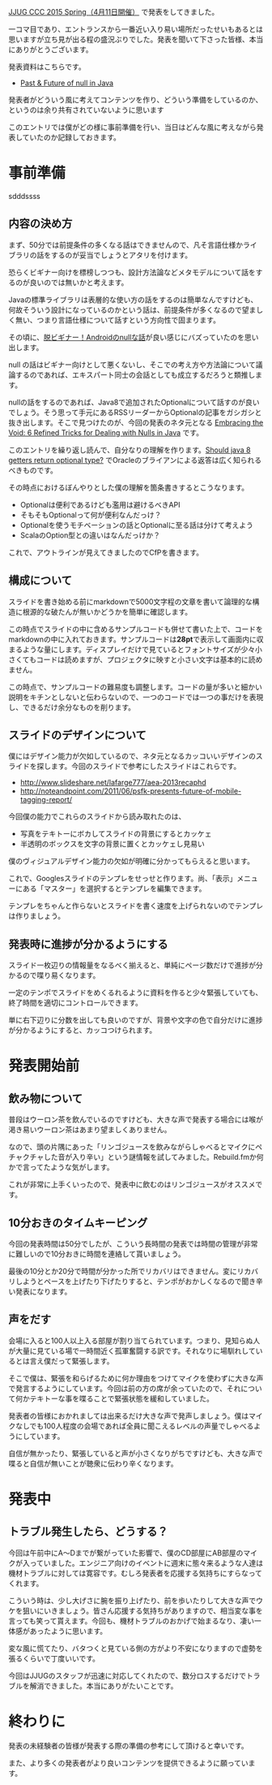 [JJUG CCC 2015 Spring（4月11日開催）](http://www.java-users.jp/?page_id=1647) で発表をしてきました。

一コマ目であり、エントランスから一番近い入り易い場所だったせいもあるとは思いますが立ち見が出る程の盛況ぶりでした。発表を聞いて下さった皆様、本当にありがとうございます。

発表資料はこちらです。

* [Past & Future of null in Java](https://docs.google.com/presentation/d/1Zb-YYnGewELdsLMAjXZU-5bmI7LxTEm8PNnVUqZl0PI/edit)

発表者がどういう風に考えてコンテンツを作り、どういう準備をしているのか、というのは余り共有されていないように思います

このエントリでは僕がどの様に事前準備を行い、当日はどんな風に考えながら発表していたのか記録しておきます。

# 事前準備

sdddssss

## 内容の決め方
まず、50分では前提条件の多くなる話はできませんので、凡そ言語仕様かライブラリの話をするのが妥当でしょうとアタリを付けます。

恐らくビギナー向けを標榜しつつも、設計方法論などメタモデルについて話をするのが良いのでは無いかと考えます。

Javaの標準ライブラリは表層的な使い方の話をするのは簡単なんですけども、何故そういう設計になっているのかという話は、前提条件が多くなるので望ましく無い、つまり言語仕様について話すという方向性で固まります。

その頃に、[脱ビギナー！Androidのnullな話](http://techlife.cookpad.com/entry/2015/02/20/195000)が良い感じにバズっていたのを思い出します。

null の話はビギナー向けとして悪くないし、そこでの考え方や方法論について議論するのであれば、エキスパート同士の会話としても成立するだろうと類推します。

nullの話をするのであれば、Java8で追加されたOptionalについて話すのが良いでしょう。そう思って手元にあるRSSリーダーからOptionalの記事をガシガシと抜き出します。そこで見つけたのが、今回の発表のネタ元となる [Embracing the Void: 6 Refined Tricks for Dealing with Nulls in Java](https://www.voxxed.com/blog/2015/01/embracing-void-6-refined-tricks-dealing-nulls-java/) です。

このエントリを繰り返し読んで、自分なりの理解を作ります。[Should java 8 getters return optional type?](http://stackoverflow.com/questions/26327957/should-java-8-getters-return-optional-type/26328555#26328555) でOracleのブライアンによる返答は広く知られるべきものです。

その時点におけるぼんやりとした僕の理解を箇条書きするとこうなります。

* Optionalは便利であるけども濫用は避けるべきAPI
* そもそもOptionalって何が便利なんだっけ？
* Optionalを使うモチベーションの話とOptionalに至る話は分けて考えよう
* ScalaのOption型との違いはなんだっけか？

これで、アウトラインが見えてきましたのでCfPを書きます。

## 構成について

スライドを書き始める前にmarkdownで5000文字程の文章を書いて論理的な構造に根源的な破たんが無いかどうかを簡単に確認します。

この時点でスライドの中に含めるサンプルコードも併せて書いた上で、コードをmarkdownの中に入れておきます。サンプルコードは**28pt**で表示して画面内に収まるような量にします。ディスプレイだけで見ているとフォントサイズが少々小さくてもコードは読めますが、プロジェクタに映すと小さい文字は基本的に読めません。

この時点で、サンプルコードの難易度も調整します。コードの量が多いと細かい説明をキチンとしないと伝わらないので、一つのコードでは一つの事だけを表現し、できるだけ余分なものを削ります。

## スライドのデザインについて

僕にはデザイン能力が欠如しているので、ネタ元となるカッコいいデザインのスライドを探します。今回のスライドで参考にしたスライドはこれらです。

* http://www.slideshare.net/lafarge777/aea-2013recaphd
* http://noteandpoint.com/2011/06/psfk-presents-future-of-mobile-tagging-report/

今回僕の能力でこれらのスライドから読み取れたのは、

* 写真をテキトーにボカしてスライドの背景にするとカッケェ
* 半透明のボックスを文字の背景に置くとカッケェし見易い

僕のヴィジュアルデザイン能力の欠如が明確に分かってもらえると思います。

これで、Googlesスライドのテンプレをせっせと作ります。尚、「表示」メニューにある「マスター」を選択するとテンプレを編集できます。

テンプレをちゃんと作らないとスライドを書く速度を上げられないのでテンプレは作りましょう。

## 発表時に進捗が分かるようにする

スライド一枚辺りの情報量をなるべく揃えると、単純にページ数だけで進捗が分かるので喋り易くなります。

一定のテンポでスライドをめくるれるように資料を作ると少々緊張していても、終了時間を適切にコントロールできます。

単に右下辺りに分数を出しても良いのですが、背景や文字の色で自分だけに進捗が分かるようにすると、カッコつけられます。

# 発表開始前

## 飲み物について
普段はウーロン茶を飲んでいるのですけども、大きな声で発表する場合には喉が渇き易いウーロン茶はあまり望ましくありません。

なので、頭の片隅にあった「リンゴジュースを飲みながらしゃべるとマイクにペチャクチャした音が入り辛い」という謎情報を試してみました。Rebuild.fmか何かで言ってたような気がします。

これが非常に上手くいったので、発表中に飲むのはリンゴジュースがオススメです。

## 10分おきのタイムキーピング
今回の発表時間は50分でしたが、こういう長時間の発表では時間の管理が非常に難しいので10分おきに時間を連絡して貰いましょう。

最後の10分とか20分で時間が分かった所でリカバリはできません。変にリカバリしようとペースを上げたり下げたりすると、テンポがおかしくなるので聞き辛い発表になります。

## 声をだす

会場に入ると100人以上入る部屋が割り当てられています。つまり、見知らぬ人が大量に見ている場で一時間近く孤軍奮闘する訳です。それなりに場馴れしているとは言え僕だって緊張します。

そこで僕は、緊張を和らげるために何か理由をつけてマイクを使わずに大きな声で発言するようにしています。今回は前の方の席が余っていたので、それについて何かテキトーな事を喋ることで緊張状態を緩和していました。

発表者の皆様におかれましては出来るだけ大きな声で発声しましょう。僕はマイクなしでも100人程度の会場であれば全員に聞こえるレベルの声量でしゃべるようにしています。

自信が無かったり、緊張していると声が小さくなりがちですけども、大きな声で喋ると自信が無いことが聴衆に伝わり辛くなります。

# 発表中

## トラブル発生したら、どうする？

今回は午前中にA～Dまでが繋がっていた影響で、僕のCD部屋にAB部屋のマイクが入っていました。エンジニア向けのイベントに週末に態々来るような人達は機材トラブルに対しては寛容です。むしろ発表者を応援する気持ちにすらなってくれます。

こういう時は、少し大げさに腕を振り上げたり、前を歩いたりして大きな声でウケを狙いにいきましょう。皆さん応援する気持ちがありますので、相当変な事を言っても笑って貰えます。今回も、機材トラブルのおかげで始まるなり、凄い一体感があったように思います。

変な風に慌てたり、バタつくと見ている側の方がより不安になりますので虚勢を張るくらいで丁度いいです。

今回はJJUGのスタッフが迅速に対応してくれたので、数分ロスするだけでトラブルを解消できました。本当にありがたいことです。

# 終わりに
発表の未経験者の皆様が発表する際の準備の参考にして頂けると幸いです。

また、より多くの発表者がより良いコンテンツを提供できるように願っています。


